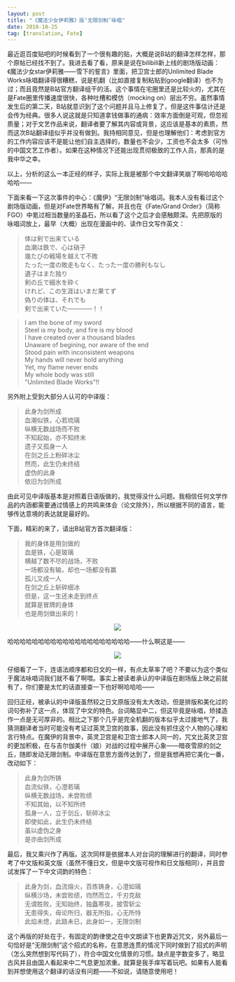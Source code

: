 ```yaml
---
layout: post
title: "《魔法少女伊莉雅》版‘无限剑制’咏唱"
date: 2018-10-25
tag: [translation, Fate]
---
```


最近逛百度贴吧的时候看到了一个很有趣的贴，大概是说B站的翻译怎样怎样，那个原帖已经找不到了。我进去看了看，原来是说在bilibili新上线的剧场版动画：《魔法少女star伊莉雅——雪下的誓言》里面，把卫宫士郎的Unlimited Blade Works咏唱翻译得很糟糕，说是机翻（比如直接复制粘贴到google翻译）也不为过；而且竟然是B站官方翻译组干的活。这个事情在宅圈里还是比较火的，尤其在是Fate圈里传播速度很快，各种吐槽和模仿（mocking on）层出不穷。虽然事情发生后的第二天，B站就意识到了这个问题并且马上修复了，但是这件事估计还是会传为经典。很多人说这就是只知道拿钱做事的通病：效率方面倒是可观，但忽视质量；对于文艺作品来说，翻译者要了解其内容或背景，这应该是基本的素质，然而这次B站翻译组似乎并没有做到。我持相同意见，但是也理解他们：考虑到官方的工作内容应该不是能让他们自主选择的，数量也不会少，工资也不会太多（可怜的中国文艺工作者）。如果在这种情况下还能出现贯彻极致的工作人员，那真的是我中华之幸。

以上，分析的这么一本正经的样子，实际上我是被那个中文翻译笑崩了啊哈哈哈哈哈哈——

下面来看一下这次事件的中心：《魔伊》“无限剑制”咏唱词。我本人没有看过这个剧场版动画，但是对Fate世界略有了解，并且也在《Fate/Grand Order》（简称FGO）中氪过相当数量的圣晶石，所以看了这个之后才会感触颇深。先把原版的咏唱词放上，最早（大概）出现在漫画中的、读作日文写作英文：

>体は剣で出来ている  
 血潮は鉄で、心は硝子  
 幾たびの戦場を越えて不敗  
 たった一度の敗走もなく、たった一度の勝利もなし  
 遺子はまた独り  
 剣の丘で細氷を砕く  
 けれど、この生涯はいまだ果てず  
 偽りの体は、それでも  
 剣で出来ていた――――！！
 
>I am the bone of my sword  
 Steel is my body, and fire is my blood  
 I have created over a thousand blades  
 Unaware of begining, nor aware of the end  
 Stood pain with inconsistent weapons  
 My hands will never hold anything  
 Yet, my flame never ends  
 My whole body was still  
 "Unlimited Blade Works"!!
 
另外附上受到大部分人认可的中译版：

>此身为剑所成  
 血潮似铁，心若琉璃  
 纵横无数战场而不败  
 不知起始，亦不知终末  
 遗子又孤身一人  
 在剑之丘上粉碎冰尘  
 然而，此生仍未终结  
 虚伪的此身  
 依旧为剑所成
 
由此可见中译版基本是对照着日语版做的，我觉得没什么问题。我相信任何文学作品的内涵都需要通过情感上的共鸣来体会（论文除外），所以根据不同的语言，能够传达意境的表达就是最好的。

下面，精彩的来了，请出B站官方首次翻译版：

>我的身体是用剑做的  
 血是铁，心是玻璃  
 横越了数不尽的战场，不败  
 一场都没有输，却也一场都没有赢  
 孤儿又成一人  
 在剑之丘上斩碎细冰  
 但是，这一生还未走到终点  
 就算是冒牌的身体  
 也是用剑做出来的！

<p align="center" title="b站截图"><img src="https://youweiMa.github.io/assets/guicaifanyi.jpg"></p>
 
哈哈哈哈哈哈哈哈哈哈哈哈哈哈哈哈哈哈哈哈——什么啊这是——

<p align="center" title="血是铁！心是玻璃！孤儿又成一人！"><img src="https://youweiMa.github.io/assets/xueshitie.jpg"></p>

仔细看了一下，连语法顺序都和日文的一样，有点太草率了吧？不要以为这个类似于魔法咏唱词我们就不看了啊喂。事实上被读者承认的中译版在剧场版上映之前就有了，你们要是太忙的话直接查一下也好啊哈哈哈——

回归正经，被承认的中译版虽然较之日文原版没有太大改动，但是排版和美化过的词句弥补了这一点，体现了中文的特色。台词略显中二，但这毕竟是咏唱，矫揉造作一点是无可厚非的。相比之下那个几乎是完全机翻的版本似乎太过接地气了，我猜测翻译者当时可能没有考证过英灵卫宫的故事，因此没有抓住这个人物的心理和言行特点。在魔伊的背景中，英灵卫宫是和卫宫士郎本人同一的，咒文比英灵卫宫的更加积极，在与吉尔伽美什（娘）对战的过程中展开心象——暗夜雪原的剑之丘，随即发动无限剑制。中译版在意思方面传达到了，但是我想再把它美化一番，改动如下：

>此身为剑所铸  
 血流似铁，心澄若璃  
 纵横无数战场，未尝败绩  
 不知其始，以不知所终  
 孤身一人，立于剑丘，斩碎冰尘  
 即使如此，此生仍未终结  
 虽以虚伪之身  
 是亦由剑所成

最后，我又乘兴作了再版。这次同样是依据本人对台词的理解进行的翻译，同时参考了中文版和英文版（虽然不懂日文，但是中文版可视作和日文版相同），并且尝试发挥了一下中文词韵的特色：

>此身为剑，血流熔火，百炼铸身，心澄如璃  
 纵横沙场，未尝败绩，岿然而立，千刃克敌  
 无谓胜败，无知始终，独矗寒夜，披雪斩尘  
 无患得失，毋论所归，器无所指，心无所恃  
 此焰未熄，此路未已，此身如一，无限剑制
 
这个再版的好处在于，有固定的韵律使之在中文朗读下也更靠近咒文，另外最后一句恰好是“无限剑制”这个招式的名称，在意思连贯的情况下同时做到了招式的声明（怎么突然想到写代码了），符合中国文化情景的习惯。缺点是字数变多了，略显古风并且由国人看起来中二气息更加浓重。就算是我手痒写着玩吧。如果有人能看到并想使用这个翻译的话没有问题——不如说，请随意使用吧！
